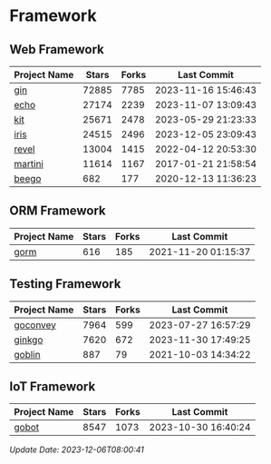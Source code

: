 # Framework

## Web Framework
| Project Name | Stars | Forks | Last Commit |
| ------------ | ----- | ----- | ----------- |
| [gin](https://github.com/gin-gonic/gin) | 72885 | 7785 | 2023-11-16 15:46:43 |
| [echo](https://github.com/labstack/echo) | 27174 | 2239 | 2023-11-07 13:09:43 |
| [kit](https://github.com/go-kit/kit) | 25671 | 2478 | 2023-05-29 21:23:33 |
| [iris](https://github.com/kataras/iris) | 24515 | 2496 | 2023-12-05 23:09:43 |
| [revel](https://github.com/revel/revel) | 13004 | 1415 | 2022-04-12 20:53:30 |
| [martini](https://github.com/go-martini/martini) | 11614 | 1167 | 2017-01-21 21:58:54 |
| [beego](https://github.com/astaxie/beego) | 682 | 177 | 2020-12-13 11:36:23 |

## ORM Framework
| Project Name | Stars | Forks | Last Commit |
| ------------ | ----- | ----- | ----------- |
| [gorm](https://github.com/jinzhu/gorm) | 616 | 185 | 2021-11-20 01:15:37 |

## Testing Framework
| Project Name | Stars | Forks | Last Commit |
| ------------ | ----- | ----- | ----------- |
| [goconvey](https://github.com/smartystreets/goconvey) | 7964 | 599 | 2023-07-27 16:57:29 |
| [ginkgo](https://github.com/onsi/ginkgo) | 7620 | 672 | 2023-11-30 17:49:25 |
| [goblin](https://github.com/franela/goblin) | 887 | 79 | 2021-10-03 14:34:22 |

## IoT Framework
| Project Name | Stars | Forks | Last Commit |
| ------------ | ----- | ----- | ----------- |
| [gobot](https://github.com/hybridgroup/gobot) | 8547 | 1073 | 2023-10-30 16:40:24 |

*Update Date: 2023-12-06T08:00:41*